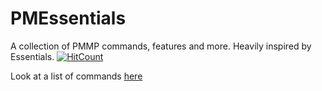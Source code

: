# PMEssentials
A collection of PMMP commands, features and more. Heavily inspired by Essentials.
[![HitCount](http://hits.dwyl.io/pmessentials/PMEssentials.svg)](http://hits.dwyl.io/pmessentials/PMEssentials)

Look at a list of commands [here](https://github.com/pmessentials/PMEssentials/wiki/Commands)

